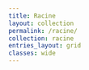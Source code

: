 ```yaml
---
title: Racine
layout: collection
permalink: /racine/
collection: racine
entries_layout: grid
classes: wide
---
```

